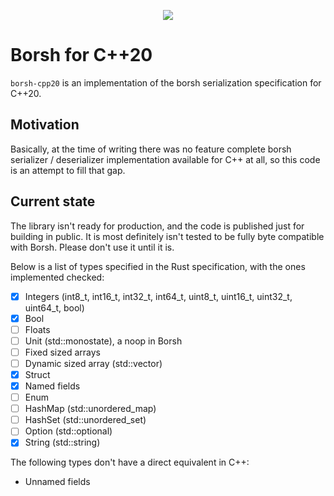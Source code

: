 <p align="center">
  <img src="https://github.com/israelidanny/borsh-cpp20/assets/1970424/ff975fe3-7c2a-4b24-aa1f-946d11a055ad" />
</p>

# Borsh for C++20
`borsh-cpp20` is an implementation of the borsh serialization specification for C++20.

## Motivation
Basically, at the time of writing there was no feature complete borsh serializer / deserializer implementation available for C++ at all, so this code is an attempt to fill that gap.

## Current state
The library isn't ready for production, and the code is published just for building in public. It is most definitely isn't tested to be fully byte compatible with Borsh. Please don't use it until it is.

Below is a list of types specified in the Rust specification, with the ones implemented checked:
- [x] Integers (int8_t, int16_t, int32_t, int64_t, uint8_t, uint16_t, uint32_t, uint64_t, bool)
- [x] Bool
- [ ] Floats
- [ ] Unit (std::monostate), a noop in Borsh
- [ ] Fixed sized arrays
- [ ] Dynamic sized array (std::vector)
- [x] Struct
- [x] Named fields
- [ ] Enum
- [ ] HashMap (std::unordered_map)
- [ ] HashSet (std::unordered_set)
- [ ] Option (std::optional)
- [x] String (std::string)

The following types don't have a direct equivalent in C++:
- Unnamed fields
